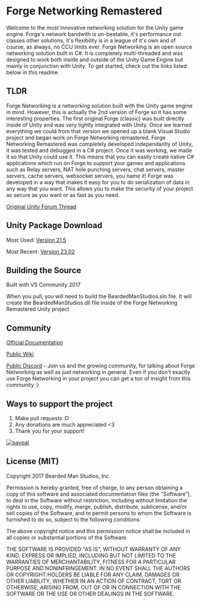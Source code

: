 # Forge Networking Remastered
Welcome to the most innovative networking solution for the Unity game engine. Forge's network bandwith is un-beatable, it's performance out classes other solutions, it's flexibility is in a league of it's own and of course, as always, no CCU limits ever. Forge Networking is an open source networking solution built in C#. It is completely multi-threaded and was designed to work both inside and outside of the Unity Game Engine but mainly in conjunction with Unity. To get started, check out the links listed below in this readme.

## TLDR
Forge Networking is a networking solution built with the Unity game engine in mind. However, this is actually the 2nd version of Forge so it has some interesting properties. The first original Forge (classic) was built directly inside of Unity and was very tightly integrated with Unity. Once we learned everything we could from that version we opened up a blank Visual Studio project and began work on Forge Networking remastered. Forge Networking Remastered was completely developed independantly of Unity, it was tested and debugged in a C# project. Once it was working, we made it so that Unity could use it. This means that you can easily create native C# applications which run on Forge to support your games and applications such as Relay servers, NAT hole punching servers, chat servers, master servers, cache servers, websocket servers, you name it! Forge was developed in a way that makes it easy for you to do serialization of data in any way that you want. This allows you to make the security of your project as secure as you want or as fast as you need.

[Original Unity Forum Thread](https://forum.unity3d.com/threads/no-ccu-limit-forge-networking-superpowered-fully-cross-platform.286900/)

## Unity Package Download
Most Used: [Version 21.5](https://e71dac46a75cac973b88-8a2ab8f09d41afeb61265f61aa50339b.ssl.cf1.rackcdn.com/ForgeNetworking-Release-V21.5.unitypackage)

Most Recent: [Version 23.02](https://e71dac46a75cac973b88-8a2ab8f09d41afeb61265f61aa50339b.ssl.cf1.rackcdn.com/ForgeNetworking-Release-V23.02.unitypackage)

## Building the Source
Built with VS Community 2017

When you pull, you will need to build the BeardedManStudios.sln file. It will create the BeardedManStudios.dll file inside of the Forge Networking Remastered Unity project

## Community
[Official Documentation](http://docs.forgepowered.com/)

[Public Wiki](https://github.com/BeardedManStudios/ForgeNetworkingRemastered/wiki)

[Public Discord](https://discord.gg/yzZwEYm) - Join us and the growing community, for talking about Forge Networking as well as just networking in general. Even if you don't exactly use Forge Networking in your project you can get a ton of insight from this community :)

## Ways to support the project
1) Make pull requests :D
2) Any donations are much appreciated <3
3) Thank you for your support!

[![paypal](https://www.paypalobjects.com/en_US/i/btn/btn_donateCC_LG.gif)](https://www.paypal.com/cgi-bin/webscr?cmd=_s-xclick&hosted_button_id=4CXPTUZR3KBLU)

## License (MIT)
Copyright 2017 Bearded Man Studios, Inc.

Permission is hereby granted, free of charge, to any person obtaining a copy of this software and associated documentation files (the "Software"), to deal in the Software without restriction, including without limitation the rights to use, copy, modify, merge, publish, distribute, sublicense, and/or sell copies of the Software, and to permit persons to whom the Software is furnished to do so, subject to the following conditions:

The above copyright notice and this permission notice shall be included in all copies or substantial portions of the Software.

THE SOFTWARE IS PROVIDED "AS IS", WITHOUT WARRANTY OF ANY KIND, EXPRESS OR IMPLIED, INCLUDING BUT NOT LIMITED TO THE WARRANTIES OF MERCHANTABILITY, FITNESS FOR A PARTICULAR PURPOSE AND NONINFRINGEMENT. IN NO EVENT SHALL THE AUTHORS OR COPYRIGHT HOLDERS BE LIABLE FOR ANY CLAIM, DAMAGES OR OTHER LIABILITY, WHETHER IN AN ACTION OF CONTRACT, TORT OR OTHERWISE, ARISING FROM, OUT OF OR IN CONNECTION WITH THE SOFTWARE OR THE USE OR OTHER DEALINGS IN THE SOFTWARE.
